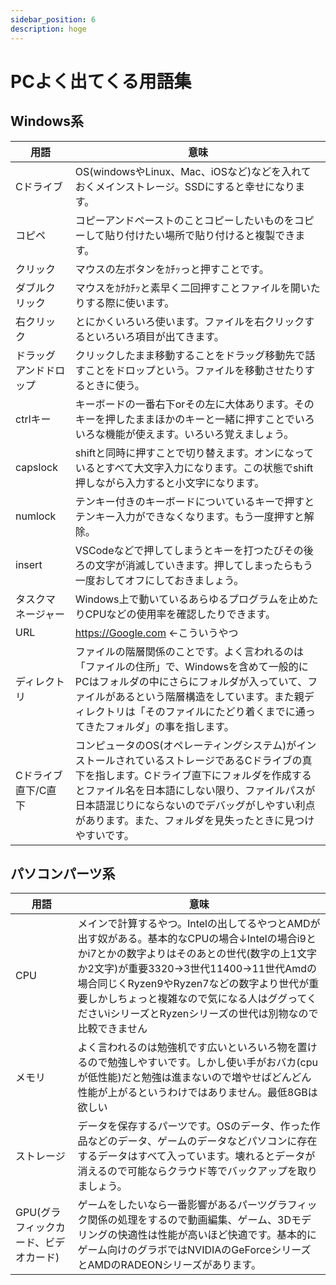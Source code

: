 ```yaml
---
sidebar_position: 6
description: hoge
---
```


# PCよく出てくる用語集

## Windows系

| 用語 | 意味 | 
| - | - | 
| Cドライブ | OS(windowsやLinux、Mac、iOSなど)などを入れておくメインストレージ。SSDにすると幸せになります。 | 
| コピペ | コピーアンドペーストのことコピーしたいものをコピーして貼り付けたい場所で貼り付けると複製できます。 | 
| クリック | マウスの左ボタンをｶﾁｯっと押すことです。 | 
| ダブルクリック | マウスをｶﾁｶﾁｯと素早く二回押すことファイルを開いたりする際に使います。 | 
| 右クリック | とにかくいろいろ使います。ファイルを右クリックするといろいろ項目が出てきます。 | 
| ドラッグアンドドロップ | クリックしたまま移動することをドラッグ移動先で話すことをドロップという。ファイルを移動させたりするときに使う。 | 
| ctrlキー | キーボードの一番右下orその左に大体あります。そのキーを押したままほかのキーと一緒に押すことでいろいろな機能が使えます。いろいろ覚えましょう。 | 
| capslock | shiftと同時に押すことで切り替えます。オンになっているとすべて大文字入力になります。この状態でshift押しながら入力すると小文字になります。 | 
| numlock | テンキー付きのキーボードについているキーで押すとテンキー入力ができなくなります。もう一度押すと解除。 | 
| insert | VSCodeなどで押してしまうとキーを打つたびその後ろの文字が消滅していきます。押してしまったらもう一度おしてオフにしておきましょう。 | 
| タスクマネージャー | Windows上で動いているあらゆるプログラムを止めたりCPUなどの使用率を確認したりできます。 | 
| URL | https://Google.com ←こういうやつ | 
| ディレクトリ | ファイルの階層関係のことです。よく言われるのは「ファイルの住所」で、Windowsを含めて一般的にPCはフォルダの中にさらにフォルダが入っていて、ファイルがあるという階層構造をしています。また親ディレクトリは「そのファイルにたどり着くまでに通ってきたフォルダ」の事を指します。 | 
| Cドライブ直下/C直下 | コンピュータのOS(オペレーティングシステム)がインストールされているストレージであるCドライブの真下を指します。Cドライブ直下にフォルダを作成するとファイル名を日本語にしない限り、ファイルパスが日本語混じりにならないのでデバッグがしやすい利点があります。また、フォルダを見失ったときに見つけやすいです。 | 

## パソコンパーツ系

| 用語 | 意味 | 
| - | - | 
| CPU | メインで計算するやつ。Intelの出してるやつとAMDが出す奴がある。基本的なCPUの場合↓Intelの場合i9とかi7とかの数字よりはそのあとの世代(数字の上1文字か2文字)が重要3320→3世代11400→11世代Amdの場合同じくRyzen9やRyzen7などの数字より世代が重要しかしちょっと複雑なので気になる人はググってくださいiシリーズとRyzenシリーズの世代は別物なので比較できません | 
| メモリ | よく言われるのは勉強机です広いといろいろ物を置けるので勉強しやすいです。しかし使い手がおバカ(cpuが低性能)だと勉強は進まないので増やせばどんどん性能が上がるというわけではありません。最低8GBは欲しい | 
| ストレージ | データを保存するパーツです。OSのデータ、作った作品などのデータ、ゲームのデータなどパソコンに存在するデータはすべて入っています。壊れるとデータが消えるので可能ならクラウド等でバックアップを取りましょう。 | 
| GPU(グラフィックカード、ビデオカード) | ゲームをしたいなら一番影響があるパーツグラフィック関係の処理をするので動画編集、ゲーム、3Dモデリングの快適性は性能が高いほど快適です。基本的にゲーム向けのグラボではNVIDIAのGeForceシリーズとAMDのRADEONシリーズがあります。 | 
